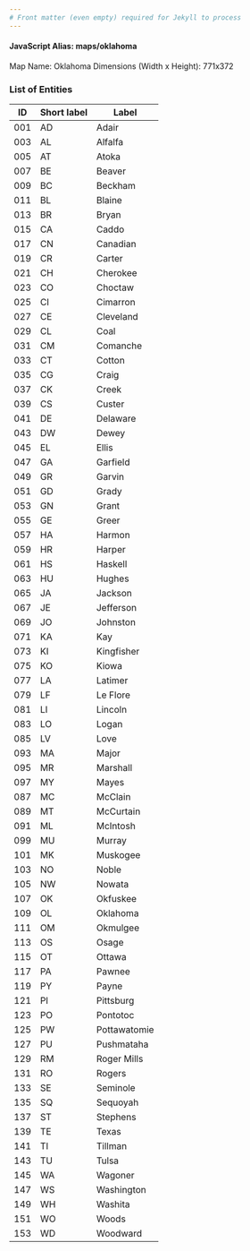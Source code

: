 ```yaml
---
# Front matter (even empty) required for Jekyll to process
---
```


#### JavaScript Alias: maps/oklahoma

Map Name: Oklahoma
Dimensions (Width x Height): 771x372





### List of Entities

ID | Short label | Label
---|---|---|
001|AD|Adair
003|AL|Alfalfa
005|AT|Atoka
007|BE|Beaver
009|BC|Beckham
011|BL|Blaine
013|BR|Bryan
015|CA|Caddo
017|CN|Canadian
019|CR|Carter
021|CH|Cherokee
023|CO|Choctaw
025|CI|Cimarron
027|CE|Cleveland
029|CL|Coal
031|CM|Comanche
033|CT|Cotton
035|CG|Craig
037|CK|Creek
039|CS|Custer
041|DE|Delaware
043|DW|Dewey
045|EL|Ellis
047|GA|Garfield
049|GR|Garvin
051|GD|Grady
053|GN|Grant
055|GE|Greer
057|HA|Harmon
059|HR|Harper
061|HS|Haskell
063|HU|Hughes
065|JA|Jackson
067|JE|Jefferson
069|JO|Johnston
071|KA|Kay
073|KI|Kingfisher
075|KO|Kiowa
077|LA|Latimer
079|LF|Le Flore
081|LI|Lincoln
083|LO|Logan
085|LV|Love
093|MA|Major
095|MR|Marshall
097|MY|Mayes
087|MC|McClain
089|MT|McCurtain
091|ML|McIntosh
099|MU|Murray
101|MK|Muskogee
103|NO|Noble
105|NW|Nowata
107|OK|Okfuskee
109|OL|Oklahoma
111|OM|Okmulgee
113|OS|Osage
115|OT|Ottawa
117|PA|Pawnee
119|PY|Payne
121|PI|Pittsburg
123|PO|Pontotoc
125|PW|Pottawatomie
127|PU|Pushmataha
129|RM|Roger Mills
131|RO|Rogers
133|SE|Seminole
135|SQ|Sequoyah
137|ST|Stephens
139|TE|Texas
141|TI|Tillman
143|TU|Tulsa
145|WA|Wagoner
147|WS|Washington
149|WH|Washita
151|WO|Woods
153|WD|Woodward

